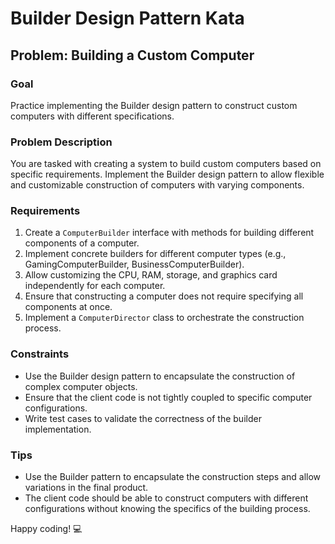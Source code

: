 # Builder Design Pattern Kata

## Problem: Building a Custom Computer

### Goal

Practice implementing the Builder design pattern to construct custom computers with different specifications.

### Problem Description

You are tasked with creating a system to build custom computers based on specific requirements. Implement the Builder design pattern to allow flexible and customizable construction of computers with varying components.

### Requirements

1. Create a `ComputerBuilder` interface with methods for building different components of a computer.
2. Implement concrete builders for different computer types (e.g., GamingComputerBuilder, BusinessComputerBuilder).
3. Allow customizing the CPU, RAM, storage, and graphics card independently for each computer.
4. Ensure that constructing a computer does not require specifying all components at once.
5. Implement a `ComputerDirector` class to orchestrate the construction process.

### Constraints

- Use the Builder design pattern to encapsulate the construction of complex computer objects.
- Ensure that the client code is not tightly coupled to specific computer configurations.
- Write test cases to validate the correctness of the builder implementation.

### Tips

- Use the Builder pattern to encapsulate the construction steps and allow variations in the final product.
- The client code should be able to construct computers with different configurations without knowing the specifics of the building process.

Happy coding! 💻
